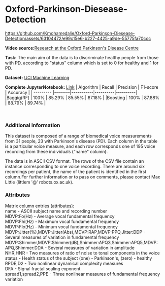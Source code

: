 # Oxford-Parkinson-Diesease-Detection

<!-- ![image](https://github.com/Kmohamedalie/Oxford-Parkinson-Diesease-Detection/assets/63104472/a4673a89-67d5-40c8-b9b5-daf60e18293e) -->



https://github.com/Kmohamedalie/Oxford-Parkinson-Diesease-Detection/assets/63104472/e99c15e6-b227-4425-a9de-55775fa70ccc


**Video source:**[Research at the Oxford Parkinson's Disease Centre](https://www.youtube.com/watch?v=PHSAo5qd38A&t=66s)



**Task:** The main aim of the data is to discriminate healthy people from those with PD, according to "status" column which is set to 0 for healthy and 1 for PD. 


**Dataset:**  <a href="https://archive.ics.uci.edu/dataset/174/parkinsons">UCI Machine Learning</a>


**Complete JupyterNotebook:** [Link](https://github.com/Kmohamedalie/Oxford-Parkinson-Diesease-Detection/blob/master/Notebook/Parkinson's%20Oxford%20-%20SnapML(Random%20Forest%20vs%20Boosting%20Machine).ipynb)
| Algorithm | Recall | Precision | F1-score | Accuracy |
| --------- |--------|-----------|----------|----------|
|Baggig(RF) |  100%  |    85.29% |   85.55% |  87.18%  |
|Boosting   |  100%  |    87.88% |   88.79% |  89.74%  |
    

<br>

### **Additional Information**
This dataset is composed of a range of biomedical voice measurements from 31 people, 23 with Parkinson's disease (PD). Each column in the table is a particular voice measure, and each row corresponds one of 195 voice recording from these individuals ("name" column). 

The data is in ASCII CSV format. The rows of the CSV file contain an instance corresponding to one voice recording. There are around six recordings per patient, the name of the patient is identified in the first column.For further information or to pass on comments, please contact Max Little (littlem '@' robots.ox.ac.uk).
<br>

### **Attributes**
Matrix column entries (attributes): <br>
name - ASCII subject name and recording number <br>
MDVP:Fo(Hz) - Average vocal fundamental frequency <br>
MDVP:Fhi(Hz) - Maximum vocal fundamental frequency <br>
MDVP:Flo(Hz) - Minimum vocal fundamental frequency  <br>
MDVP:Jitter(%),MDVP:Jitter(Abs),MDVP:RAP,MDVP:PPQ,Jitter:DDP - Several measures of variation in fundamental frequency <br>
MDVP:Shimmer,MDVP:Shimmer(dB),Shimmer:APQ3,Shimmer:APQ5,MDVP:APQ,Shimmer:DDA - Several measures of variation in amplitude <br>
NHR,HNR - Two measures of ratio of noise to tonal components in the voice     <br>
status - Health status of the subject (one) - Parkinson's, (zero) - healthy  <br>
RPDE,D2 - Two nonlinear dynamical complexity measures                          <br>
DFA - Signal fractal scaling exponent  <br>
spread1,spread2,PPE - Three nonlinear measures of fundamental frequency variation
